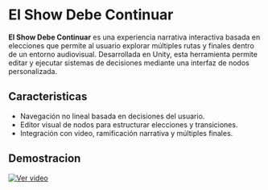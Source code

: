 # El Show Debe Continuar

**El Show Debe Continuar** es una experiencia narrativa interactiva basada en elecciones que permite al usuario explorar múltiples rutas y finales dentro de un entorno audiovisual. Desarrollada en Unity, esta herramienta permite editar y ejecutar sistemas de decisiones mediante una interfaz de nodos personalizada.

## Caracteristicas

- Navegación no lineal basada en decisiones del usuario.  
- Editor visual de nodos para estructurar elecciones y transiciones.  
- Integración con video, ramificación narrativa y múltiples finales.  

## Demostracion

[![Ver video](https://img.shields.io/badge/Ver-Video-ff0000?style=for-the-badge)]([https://github.com/tu-usuario/tu-repo/raw/main/video.mp4?raw=true](https://github.com/jGekko/el-show-debe-continuar/blob/main/media/demoSMGO.mp4))
